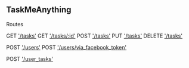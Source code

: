 **TaskMeAnything**
----
Routes

GET ['/tasks'](docs/get_tasks.md)
GET ['/tasks/:id'](docs/get_tasks_id.md)
POST ['/tasks'](docs/post_tasks.md)
PUT ['/tasks'](docs/put_tasks_id.md)
DELETE ['/tasks'](docs/delete_tasks_id.md)

POST ['/users'](docs/post_users.md)
POST ['/users/via_facebook_token'](docs/post_users_via_facebook_token.md)

POST ['/user_tasks'](docs/post_user_tasks.md)